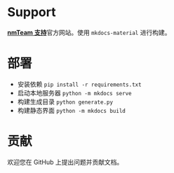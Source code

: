 # Support
[**nmTeam 支持**](https://support.nmteam.xyz)官方网站。使用 `mkdocs-material` 进行构建。

# 部署

- 安装依赖 `pip install -r requirements.txt`
- 启动本地服务器 `python -m mkdocs serve`
- 构建生成目录 `python generate.py`
- 构建静态界面 `python -m mkdocs build`

# 贡献

欢迎您在 GitHub 上提出问题并贡献文档。
